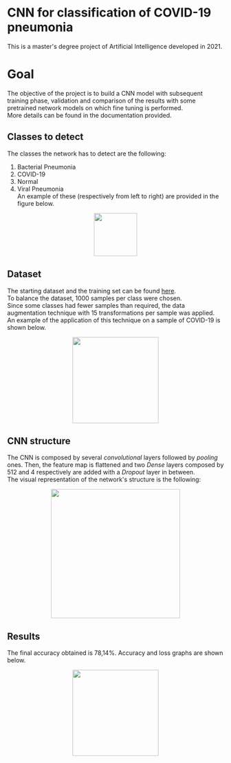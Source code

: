 # CNN for classification of COVID-19 pneumonia
This is a master's degree project of Artificial Intelligence developed in 2021.

# Goal
The objective of the project is to build a CNN model with subsequent training phase, validation and comparison of the results with some pretrained network models on which fine tuning is performed.<br />
More details can be found in the documentation provided.

## Classes to detect
The classes the network has to detect are the following:
1. Bacterial Pneumonia
2. COVID-19
3. Normal
4. Viral Pneumonia <br />
An example of these (respectively from left to right) are provided in the figure below.
<p align="center">
<img height="100" src="https://user-images.githubusercontent.com/22591922/200346692-b36b14b0-706b-470f-b4b8-e66fbab93094.png">
</p>

## Dataset
The starting dataset and the training set can be found [here](https://www.kaggle.com/datasets/darshan1504/covid19-detection-xray-dataset).<br />
To balance the dataset, 1000 samples per class were chosen.<br />
Since some classes had fewer samples than required, the data augmentation technique with 15 transformations per sample was applied.<br />
An example of the application of this technique on a sample of COVID-19 is shown below.
<p align="center">
<img height="200" src="https://user-images.githubusercontent.com/22591922/200353069-22301420-553c-4934-b0d0-c5539136d5fa.png">
</p>

## CNN structure
The CNN is composed by several *convolutional* layers followed by *pooling* ones.
Then, the feature map is flattened and two *Dense* layers composed by 512 and 4 respectively are added with a *Dropout* layer in between.<br />
The visual representation of the network's structure is the following:
<p align="center">
<img height="300" src="https://user-images.githubusercontent.com/22591922/200343426-da4b05b1-4f5d-4d6f-9ea3-882445e67511.png">
</p>


## Results
The final accuracy obtained is 78,14%. Accuracy and loss graphs are shown below.
<p align="center">
<img height="200" src="https://user-images.githubusercontent.com/22591922/200357030-a436d073-56c3-4e4a-86bd-afdb58802365.png">
</p>
